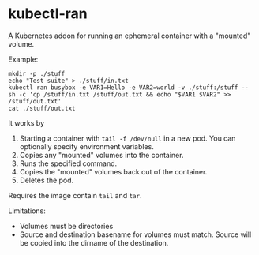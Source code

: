 # kubectl-ran

A Kubernetes addon for running an ephemeral container with a "mounted" volume.

Example:
```
mkdir -p ./stuff
echo "Test suite" > ./stuff/in.txt
kubectl ran busybox -e VAR1=Hello -e VAR2=world -v ./stuff:/stuff -- sh -c 'cp /stuff/in.txt /stuff/out.txt && echo "$VAR1 $VAR2" >> /stuff/out.txt'
cat ./stuff/out.txt
```

It works by
1. Starting a container with `tail -f /dev/null` in a new pod. You can optionally specify environment variables.
2. Copies any "mounted" volumes into the container.
3. Runs the specified command.
4. Copies the "mounted" volumes back out of the container.
5. Deletes the pod.

Requires the image contain `tail` and `tar`.

Limitations:
- Volumes must be directories
- Source and destination basename for volumes must match. Source will be copied into the dirname of the destination.
